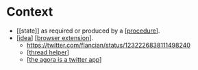# Context

- [[state]] as required or produced by a [[procedure]].
- [[idea]] [[browser extension]].
  - https://twitter.com/flancian/status/1232226838111498240
  - [[thread helper]]
  - [[the agora is a twitter app]]

[//begin]: # "Autogenerated link references for markdown compatibility"
[procedure]: procedure "Procedure"
[idea]: idea "Idea"
[browser extension]: browser-extension "Browser Extension"
[thread helper]: thread-helper "Thread Helper"
[the agora is a twitter app]: the-agora-is-a-twitter-app "The Agora Is a Twitter App"
[//end]: # "Autogenerated link references"